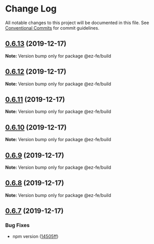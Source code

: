 # Change Log

All notable changes to this project will be documented in this file.
See [Conventional Commits](https://conventionalcommits.org) for commit guidelines.

## [0.6.13](https://github.com/ez-fe/ez/compare/v0.6.12...v0.6.13) (2019-12-17)

**Note:** Version bump only for package @ez-fe/build





## [0.6.12](https://github.com/ez-fe/ez/compare/v0.6.11...v0.6.12) (2019-12-17)

**Note:** Version bump only for package @ez-fe/build





## [0.6.11](https://github.com/ez-fe/ez/compare/v0.6.10...v0.6.11) (2019-12-17)

**Note:** Version bump only for package @ez-fe/build





## [0.6.10](https://github.com/ez-fe/ez/compare/v0.6.9...v0.6.10) (2019-12-17)

**Note:** Version bump only for package @ez-fe/build





## [0.6.9](https://github.com/ez-fe/ez/compare/v0.6.8...v0.6.9) (2019-12-17)

**Note:** Version bump only for package @ez-fe/build





## [0.6.8](https://github.com/ez-fe/ez/compare/v0.6.7...v0.6.8) (2019-12-17)

**Note:** Version bump only for package @ez-fe/build





## [0.6.7](https://github.com/ez-fe/ez/compare/v0.6.6...v0.6.7) (2019-12-17)


### Bug Fixes

* npm version ([14505ff](https://github.com/ez-fe/ez/commit/14505ff941516d5db995ab64025324fa710802e6))
